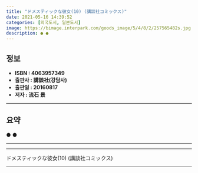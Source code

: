 ```yaml
---
title: "ドメスティックな彼女(10) (講談社コミックス)"
date: 2021-05-16 14:39:52
categories: [외국도서, 일본도서]
image: https://bimage.interpark.com/goods_image/5/4/8/2/257565482s.jpg
description: ● ●
---
```


## **정보**

- **ISBN : 4063957349**
- **출판사 : 講談社(강담사)**
- **출판일 : 20160817**
- **저자 : 流石 景**

------



## **요약**

●  ●  

------



------


ドメスティックな彼女(10) (講談社コミックス) 

------



